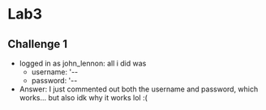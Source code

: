 # Lab3
## Challenge 1
- logged in as john_lennon: all i did was
    - username: '--
    - password: '--
- Answer: I just commented out both the username and password, which works... but 
    also idk why it works lol :(
